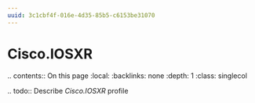 ```yaml
---
uuid: 3c1cbf4f-016e-4d35-85b5-c6153be31070
---
```



# Cisco.IOSXR

.. contents:: On this page
    :local:
    :backlinks: none
    :depth: 1
    :class: singlecol

.. todo::
    Describe *Cisco.IOSXR* profile

